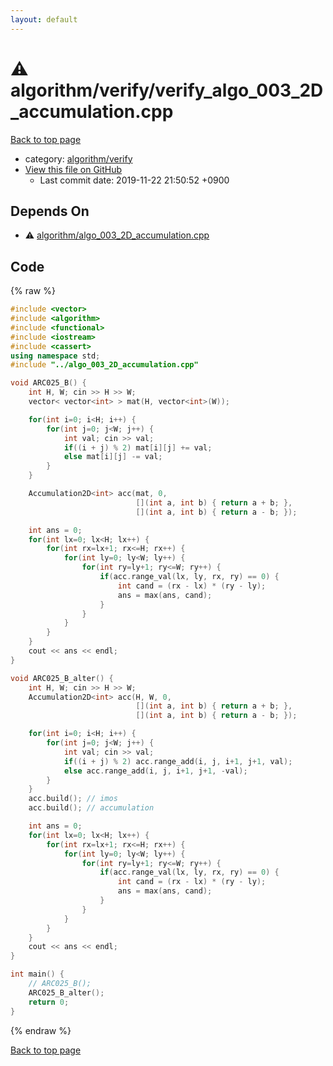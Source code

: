 ```yaml
---
layout: default
---
```


<!-- mathjax config similar to math.stackexchange -->
<script type="text/javascript" async
  src="https://cdnjs.cloudflare.com/ajax/libs/mathjax/2.7.5/MathJax.js?config=TeX-MML-AM_CHTML">
</script>
<script type="text/x-mathjax-config">
  MathJax.Hub.Config({
    TeX: { equationNumbers: { autoNumber: "AMS" }},
    tex2jax: {
      inlineMath: [ ['$','$'] ],
      processEscapes: true
    },
    "HTML-CSS": { matchFontHeight: false },
    displayAlign: "left",
    displayIndent: "2em"
  });
</script>

<script type="text/javascript" src="https://cdnjs.cloudflare.com/ajax/libs/jquery/3.4.1/jquery.min.js"></script>
<script src="https://cdn.jsdelivr.net/npm/jquery-balloon-js@1.1.2/jquery.balloon.min.js" integrity="sha256-ZEYs9VrgAeNuPvs15E39OsyOJaIkXEEt10fzxJ20+2I=" crossorigin="anonymous"></script>
<script type="text/javascript" src="../../../assets/js/copy-button.js"></script>
<link rel="stylesheet" href="../../../assets/css/copy-button.css" />


# :warning: algorithm/verify/verify_algo_003_2D_accumulation.cpp
<a href="../../../index.html">Back to top page</a>

* category: <a href="../../../index.html#cdafa30741d8345b8ca44ea7cf563c14">algorithm/verify</a>
* <a href="{{ site.github.repository_url }}/blob/master/algorithm/verify/verify_algo_003_2D_accumulation.cpp">View this file on GitHub</a>
    - Last commit date: 2019-11-22 21:50:52 +0900




## Depends On
* :warning: <a href="../algo_003_2D_accumulation.cpp.html">algorithm/algo_003_2D_accumulation.cpp</a>


## Code
{% raw %}
```cpp
#include <vector>
#include <algorithm>
#include <functional>
#include <iostream>
#include <cassert>
using namespace std;
#include "../algo_003_2D_accumulation.cpp"

void ARC025_B() {
    int H, W; cin >> H >> W;
    vector< vector<int> > mat(H, vector<int>(W));

    for(int i=0; i<H; i++) {
        for(int j=0; j<W; j++) {
            int val; cin >> val;
            if((i + j) % 2) mat[i][j] += val;
            else mat[i][j] -= val;
        }
    }

    Accumulation2D<int> acc(mat, 0,
                            [](int a, int b) { return a + b; },
                            [](int a, int b) { return a - b; });

    int ans = 0;
    for(int lx=0; lx<H; lx++) {
        for(int rx=lx+1; rx<=H; rx++) {
            for(int ly=0; ly<W; ly++) {
                for(int ry=ly+1; ry<=W; ry++) {
                    if(acc.range_val(lx, ly, rx, ry) == 0) {
                        int cand = (rx - lx) * (ry - ly);
                        ans = max(ans, cand);
                    }
                }
            }
        }
    }
    cout << ans << endl;
}

void ARC025_B_alter() {
    int H, W; cin >> H >> W;
    Accumulation2D<int> acc(H, W, 0,
                            [](int a, int b) { return a + b; },
                            [](int a, int b) { return a - b; });

    for(int i=0; i<H; i++) {
        for(int j=0; j<W; j++) {
            int val; cin >> val;
            if((i + j) % 2) acc.range_add(i, j, i+1, j+1, val);
            else acc.range_add(i, j, i+1, j+1, -val);
        }
    }
    acc.build(); // imos
    acc.build(); // accumulation

    int ans = 0;
    for(int lx=0; lx<H; lx++) {
        for(int rx=lx+1; rx<=H; rx++) {
            for(int ly=0; ly<W; ly++) {
                for(int ry=ly+1; ry<=W; ry++) {
                    if(acc.range_val(lx, ly, rx, ry) == 0) {
                        int cand = (rx - lx) * (ry - ly);
                        ans = max(ans, cand);
                    }
                }
            }
        }
    }
    cout << ans << endl;
}

int main() {
    // ARC025_B();
    ARC025_B_alter();
    return 0;
}

```
{% endraw %}

<a href="../../../index.html">Back to top page</a>

